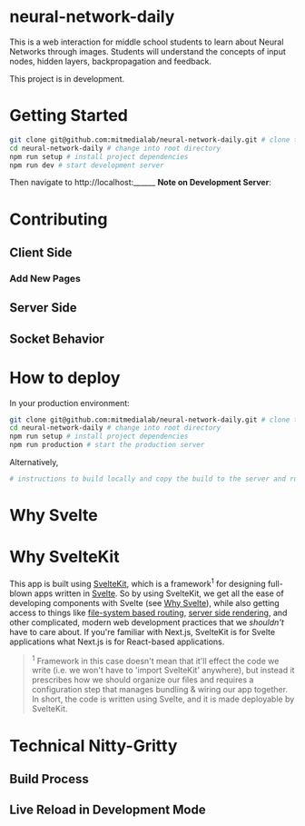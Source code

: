 # neural-network-daily

This is a web interaction for middle school students to learn about Neural Networks through images. Students will understand the concepts of input nodes, hidden layers, backpropagation and feedback. 

This project is in development.
# Getting Started

```bash
git clone git@github.com:mitmedialab/neural-network-daily.git # clone the repo
cd neural-network-daily # change into root directory
npm run setup # install project dependencies
npm run dev # start development server 
```

Then navigate to http://localhost:______
**Note on Development Server**: 

# Contributing

## Client Side

### Add New Pages

## Server Side

## Socket Behavior

# How to deploy

In your production environment:

```bash
git clone git@github.com:mitmedialab/neural-network-daily.git # clone the repo
cd neural-network-daily # change into root directory
npm run setup # install project dependencies
npm run production # start the production server 
```

Alternatively, 

```bash
# instructions to build locally and copy the build to the server and run things there
```

# Why Svelte


# Why SvelteKit

This app is built using [SvelteKit](https://kit.svelte.dev/), which is a framework<sup>1</sup> for designing full-blown apps written in [Svelte](https://svelte.dev/). So by using SvelteKit, we get all the ease of developing components with Svelte (see [Why Svelte](#why-svelte)), while also getting access to things like [file-system based routing](), [server side rendering](), and other complicated, modern web development practices that we *shouldn't* have to care about. If you're familiar with Next.js, SvelteKit is for Svelte applications what Next.js is for React-based applications. 

><sup>1</sup> Framework in this case doesn't mean that it'll effect the code we write (i.e. we won't have to 'import SvelteKit' anywhere), but instead it prescribes how we should organize our files and requires a configuration step that manages bundling & wiring our app together. In short, the code is written using Svelte, and it is made deployable by SvelteKit. 

# Technical Nitty-Gritty 

## Build Process

## Live Reload in Development Mode

## 